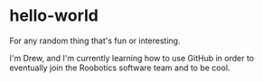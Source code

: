 # hello-world
For any random thing that's fun or interesting.

I'm Drew, and I'm currently learning how to use GitHub in order to eventually join the Roobotics software team and to be cool.
